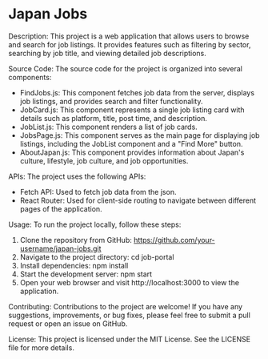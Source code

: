 # Japan Jobs


Description:
This project is a web application that allows users to browse and search for job listings. It provides features such as filtering by sector, searching by job title, and viewing detailed job descriptions.

Source Code:
The source code for the project is organized into several components:
- FindJobs.js: This component fetches job data from the server, displays job listings, and provides search and filter functionality.
- JobCard.js: This component represents a single job listing card with details such as platform, title, post time, and description.
- JobList.js: This component renders a list of job cards.
- JobsPage.js: This component serves as the main page for displaying job listings, including the JobList component and a "Find More" button.
- AboutJapan.js: This component provides information about Japan's culture, lifestyle, job culture, and job opportunities.

APIs:
The project uses the following APIs:
- Fetch API: Used to fetch job data from the json.
- React Router: Used for client-side routing to navigate between different pages of the application.

Usage:
To run the project locally, follow these steps:
1. Clone the repository from GitHub: https://github.com/your-username/japan-jobs.git
2. Navigate to the project directory: cd job-portal
3. Install dependencies: npm install
4. Start the development server: npm start
5. Open your web browser and visit http://localhost:3000 to view the application.

Contributing:
Contributions to the project are welcome! If you have any suggestions, improvements, or bug fixes, please feel free to submit a pull request or open an issue on GitHub.

License:
This project is licensed under the MIT License. See the LICENSE file for more details.
